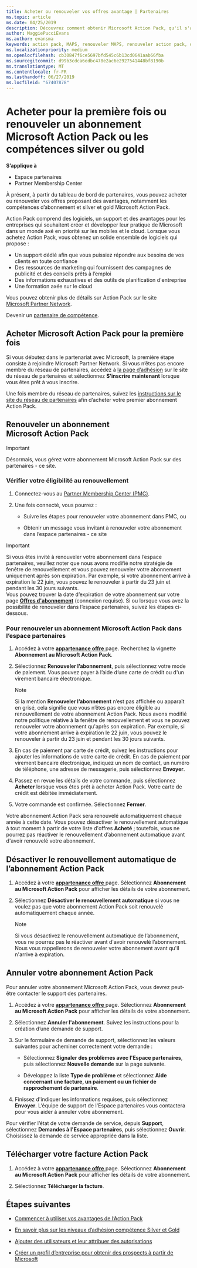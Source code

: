 ```yaml
---
title: Acheter ou renouveler vos offres avantage | Partenaires
ms.topic: article
ms.date: 04/25/2019
description: Découvrez comment obtenir Microsoft Action Pack, qu'il s'agisse d'un premier achat ou d'un renouvellement.
author: MaggiePucciEvans
ms.author: evansma
keywords: action pack, MAPS, renouveler MAPS, renouveler action pack, obtenir action pack
ms.localizationpriority: medium
ms.openlocfilehash: cb30847f6ce5697bfd545c6b13cd0641aab66fba
ms.sourcegitcommit: d99b3cdca6edbc478e2ac6e2927541448bf8190b
ms.translationtype: MT
ms.contentlocale: fr-FR
ms.lasthandoff: 06/27/2019
ms.locfileid: "67407878"
---
```

# <a name="buy-for-the-first-time-or-renew-a-microsoft-action-pack-subscription-or-the-silver-or-gold-competencies"></a>Acheter pour la première fois ou renouveler un abonnement Microsoft Action Pack ou les compétences silver ou gold

**S’applique à**

-  Espace partenaires
-  Partner Membership Center

À présent, à partir du tableau de bord de partenaires, vous pouvez acheter ou renouveler vos offres proposant des avantages, notamment les compétences d’abonnement et silver et gold Microsoft Action Pack. 

Action Pack comprend des logiciels, un support et des avantages pour les entreprises qui souhaitent créer et développer leur pratique de Microsoft dans un monde axé en priorité sur les mobiles et le cloud. Lorsque vous achetez Action Pack, vous obtenez un solide ensemble de logiciels qui propose : 

- Un support dédié afin que vous puissiez répondre aux besoins de vos clients en toute confiance 
- Des ressources de marketing qui fournissent des campagnes de publicité et des conseils prêts à l’emploi 
- Des informations exhaustives et des outils de planification d'entreprise 
- Une formation axée sur le cloud 

Vous pouvez obtenir plus de détails sur Action Pack sur le site [Microsoft Partner Network](https://partner.microsoft.com/membership/internal-use-software#simple-tab-content-3).

Devenir un [partenaire de compétence](https://partner.microsoft.com/membership/competencies). 

## <a name="buy-microsoft-action-pack-for-the-first-time"></a>Acheter Microsoft Action Pack pour la première fois

Si vous débutez dans le partenariat avec Microsoft, la première étape consiste à rejoindre Microsoft Partner Network. Si vous n’êtes pas encore membre du réseau de partenaires, accédez à [la page d’adhésion](https://partner.microsoft.com/membership) sur le site du réseau de partenaires et sélectionnez **S’inscrire maintenant** lorsque vous êtes prêt à vous inscrire. 

Une fois membre du réseau de partenaires, suivez les [instructions sur le site du réseau de partenaires](https://partner.microsoft.com/membership/action-pack) afin d’acheter votre premier abonnement Action Pack. 

## <a name="renew-a-microsoft-action-pack-subscription"></a>Renouveler un abonnement Microsoft Action Pack

>[!IMPORTANT]
>Désormais, vous gérez votre abonnement Microsoft Action Pack sur des partenaires - ce site. 

### <a name="check-your-renewal-eligibility"></a>Vérifier votre éligibilité au renouvellement

1. Connectez-vous au [Partner Membership Center (PMC)](https://partner.microsoft.com/_login?authType=OpenIdConnect).

2. Une fois connecté, vous pourrez :

    - Suivre les étapes pour renouveler votre abonnement dans PMC, ou

    - Obtenir un message vous invitant à renouveler votre abonnement dans l’espace partenaires - ce site

>[!IMPORTANT]
>Si vous êtes invité à renouveler votre abonnement dans l’espace partenaires, veuillez noter que nous avons modifié notre stratégie de fenêtre de renouvellement et vous pouvez renouveler votre abonnement uniquement après son expiration. Par exemple, si votre abonnement arrive à expiration le 22 juin, vous pouvez le renouveler à partir du 23 juin et pendant les 30 jours suivants.       
>Vous pouvez trouver la date d’expiration de votre abonnement sur votre page [**Offres d'abonnement**](https://partnercenter.microsoft.com/pcv/partnership/offers) (connexion requise). Si ou lorsque vous avez la possibilité de renouveler dans l’espace partenaires, suivez les étapes ci-dessous.  



### <a name="to-renew-a-microsoft-action-pack-subscription-in-the-partner-center"></a>Pour renouveler un abonnement Microsoft Action Pack dans l’espace partenaires

1. Accédez à votre [ **appartenance offre** ](https://partnercenter.microsoft.com/pcv/partnership/offers) page. Recherchez la vignette **Abonnement au Microsoft Action Pack**.  

2. Sélectionnez **Renouveler l’abonnement**, puis sélectionnez votre mode de paiement. Vous pouvez payer à l’aide d’une carte de crédit ou d'un virement bancaire électronique.

    >[!NOTE]
    >Si la mention **Renouveler l’abonnement** n’est pas affichée ou apparaît en grisé, cela signifie que vous n’êtes pas encore éligible au renouvellement de votre abonnement Action Pack. Nous avons modifié notre politique relative à la fenêtre de renouvellement et vous ne pouvez renouveler votre abonnement qu'après son expiration. Par exemple, si votre abonnement arrive à expiration le 22 juin, vous pouvez le renouveler à partir du 23 juin et pendant les 30 jours suivants.  

3. En cas de paiement par carte de crédit, suivez les instructions pour ajouter les informations de votre carte de crédit. En cas de paiement par virement bancaire électronique, indiquez un nom de contact, un numéro de téléphone, une adresse de messagerie, puis sélectionnez **Envoyer**. 
     
4. Passez en revue les détails de votre commande, puis sélectionnez **Acheter** lorsque vous êtes prêt à acheter Action Pack. Votre carte de crédit est débitée immédiatement.

5. Votre commande est confirmée. Sélectionnez **Fermer**.

Votre abonnement Action Pack sera renouvelé automatiquement chaque année à cette date. Vous pouvez désactiver le renouvellement automatique à tout moment à partir de votre liste d'offres **Acheté** ; toutefois, vous ne pourrez pas réactiver le renouvellement d’abonnement automatique avant d'avoir renouvelé votre abonnement. 


## <a name="turn-off-automatic-action-pack-subscription-renewal"></a>Désactiver le renouvellement automatique de l’abonnement Action Pack

1. Accédez à votre [ **appartenance offre** ](https://partnercenter.microsoft.com/pcv/partnership/offers) page.  Sélectionnez **Abonnement au Microsoft Action Pack** pour afficher les détails de votre abonnement. 

2. Sélectionnez **Désactiver le renouvellement automatique** si vous ne voulez pas que votre abonnement Action Pack soit renouvelé automatiquement chaque année. 

    >[!NOTE]
    >Si vous désactivez le renouvellement automatique de l’abonnement, vous ne pourrez pas le réactiver avant d'avoir renouvelé l’abonnement. Nous vous rappellerons de renouveler votre abonnement avant qu'il n'arrive à expiration.


## <a name="cancel-your-action-pack-subscription"></a>Annuler votre abonnement Action Pack

Pour annuler votre abonnement Microsoft Action Pack, vous devrez peut-être contacter le support des partenaires.

1. Accédez à votre [ **appartenance offre** ](https://partnercenter.microsoft.com/pcv/partnership/offers) page. Sélectionnez **Abonnement au Microsoft Action Pack** pour afficher les détails de votre abonnement. 

3. Sélectionnez **Annuler l'abonnement**. Suivez les instructions pour la création d’une demande de support. 

4. Sur le formulaire de demande de support, sélectionnez les valeurs suivantes pour acheminer correctement votre demande :

    -  Sélectionnez **Signaler des problèmes avec l'Espace partenaires**, puis sélectionnez **Nouvelle demande** sur la page suivante.

    -  Développez la liste **Type de problème** et sélectionnez **Aide concernant une facture, un paiement ou un fichier de rapprochement de partenaire**. 

5. Finissez d'indiquer les informations requises, puis sélectionnez **Envoyer**. L’équipe de support de l'Espace partenaires vous contactera pour vous aider à annuler votre abonnement.

Pour vérifier l’état de votre demande de service, depuis **Support**, sélectionnez **Demandes à l'Espace partenaires**, puis sélectionnez **Ouvrir**. Choisissez la demande de service appropriée dans la liste.  

## <a name="download-your-action-pack-invoice"></a>Télécharger votre facture Action Pack

1. Accédez à votre [ **appartenance offre** ](https://partnercenter.microsoft.com/pcv/partnership/offers) page. Sélectionnez **Abonnement au Microsoft Action Pack** pour afficher les détails de votre abonnement. 

3. Sélectionnez **Télécharger la facture**.
 
## <a name="next-steps"></a>Étapes suivantes

-   [Commencer à utiliser vos avantages de l’Action Pack](manage-your-partner-network-benefits.md)

-   [En savoir plus sur les niveaux d’adhésion compétence Silver et Gold](https://partner.microsoft.com/membership/internal-use-software#simple-tab-content-2)

-   [Ajouter des utilisateurs et leur attribuer des autorisations](create-user-accounts-and-set-permissions.md)

-   [Créer un profil d’entreprise pour obtenir des prospects à partir de Microsoft](create-a-marketing-profile.md)



